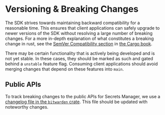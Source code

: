 # Versioning & Breaking Changes

The SDK strives towards maintaining backward compatibility for a reasonable time. This ensures that
client applications can safely upgrade to newer versions of the SDK without resolving a large number
of breaking changes. For a more in-depth explanation of what constitutes a breaking change in rust,
see the [SemVer Compatibility section](https://doc.rust-lang.org/cargo/reference/semver.html) in
[the Cargo book](https://doc.rust-lang.org/cargo/index.html).

There may be certain functionality that is actively being developed and is not yet stable. In these
cases, they should be marked as such and gated behind a `unstable` feature flag. Consuming client
applications should avoid merging changes that depend on these features into `main`.

## Public APIs

To track breaking changes to the public APIs for Secrets Manager, we use a [changelog file in the
`bitwarden` crate][changelog]. This file should be updated with noteworthy changes.

[changelog]: https://github.com/bitwarden/sdk-sm/blob/main/crates/bitwarden/CHANGELOG.md
